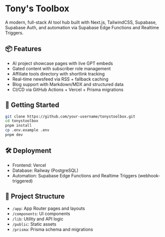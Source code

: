 # Tony's Toolbox

A modern, full-stack AI tool hub built with Next.js, TailwindCSS, Supabase, Supabase Auth, and automation via Supabase Edge Functions and Realtime Triggers.

## 📦 Features
- AI project showcase pages with live GPT embeds
- Gated content with subscriber role management
- Affiliate tools directory with shortlink tracking
- Real-time newsfeed via RSS + fallback caching
- Blog support with Markdown/MDX and structured data
- CI/CD via GitHub Actions + Vercel + Prisma migrations

## 🚀 Getting Started

```bash
git clone https://github.com/your-username/tonystoolbox.git
cd tonystoolbox
pnpm install
cp .env.example .env
pnpm dev
```

## 🛠 Deployment
- Frontend: Vercel
- Database: Railway (PostgreSQL)
- Automation: Supabase Edge Functions and Realtime Triggers (webhook-triggered)

## 📁 Project Structure
- `/app`: App Router pages and layouts
- `/components`: UI components
- `/lib`: Utility and API logic
- `/public`: Static assets
- `/prisma`: Prisma schema and migrations
